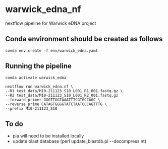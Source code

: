 # warwick_edna_nf
nextflow pipeline for Warwick eDNA project

## Conda environment should be created as follows
```
conda env create -f env/warwick_edna.yaml
```

## Running the pipeline
```
conda activate warwick_edna

nextflow run warwick_edna.nf \
--R1 test_data/M10-211123_S10_L001_R1_001.fastq.gz \
--R2 test_data/M10-211123_S10_L001_R2_001.fastq.gz
--forward_primer GGGTTGGTAAATTTCGTGCCAGC \
--reverse_prime CATAGTGGGGTATCTAATCCCAGTTTG \
--prefix M10-211123_S10
```


## To do

- pia will need to be installed locally
- update blast database (perl update_blastdb.pl --decompress nt)




